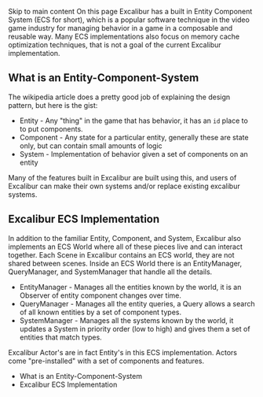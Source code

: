 Skip to main content
On this page
Excalibur has a built in Entity Component System (ECS for short), which is a popular software technique in the video game industry for managing behavior in a game in a composable and reusable way. Many ECS implementations also focus on memory cache optimization techniques, that is not a goal of the current Excalibur implementation.
## What is an Entity-Component-System​
The wikipedia article does a pretty good job of explaining the design pattern, but here is the gist:
  * Entity - Any "thing" in the game that has behavior, it has an `id` place to to put components.
  * Component - Any state for a particular entity, generally these are state only, but can contain small amounts of logic
  * System - Implementation of behavior given a set of components on an entity


Many of the features built in Excalibur are built using this, and users of Excalibur can make their own systems and/or replace existing excalibur systems.
## Excalibur ECS Implementation​
In addition to the familiar Entity, Component, and System, Excalibur also implements an ECS World where all of these pieces live and can interact together. Each Scene in Excalibur contains an ECS world, they are not shared between scenes.
Inside an ECS World there is an EntityManager, QueryManager, and SystemManager that handle all the details.
  * EntityManager - Manages all the entities known by the world, it is an Observer of entity component changes over time.
  * QueryManager - Manages all the entity queries, a Query allows a search of all known entities by a set of component types.
  * SystemManager - Manages all the systems known by the world, it updates a System in priority order (low to high) and gives them a set of entities that match types.


Excalibur Actor's are in fact Entity's in this ECS implementation. Actors come "pre-installed" with a set of components and features.
  * What is an Entity-Component-System
  * Excalibur ECS Implementation


